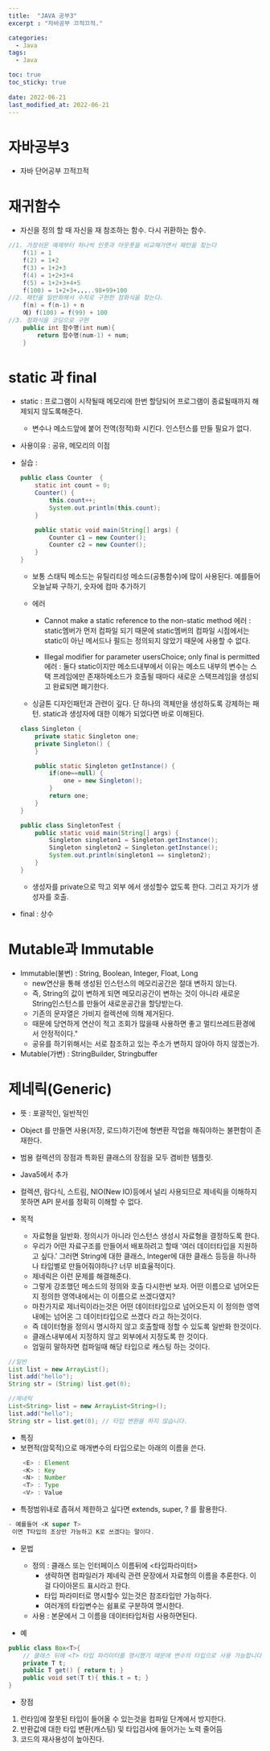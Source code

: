 ```yaml
---
title:  "JAVA 공부3"
excerpt : "자바공부 끄적끄적."

categories:
  - Java
tags:
  - Java

toc: true
toc_sticky: true
 
date: 2022-06-21
last_modified_at: 2022-06-21
---
```



# 자바공부3
- 자바 단어공부 끄적끄적
# 재귀함수 
- 자신을 정의 할 때 자신을 재 참조하는 함수. 다시 귀환하는 함수.
```java
//1. 가장쉬운 예제부터 하나씩 인풋과 아웃풋을 비교해가면서 패턴을 찾는다
	f(1) = 1
	f(2) = 1+2
	f(3) = 1+2+3
	f(4) = 1+2+3+4
	f(5) = 1+2+3+4+5
	f(100) = 1+2+3+.....98+99+100
//2. 패턴을 일반화해서 수치로 구현한 점화식을 찾는다.
	f(n) = f(n-1) + n
	예) f(100) = f(99) + 100
//3. 점화식을 코딩으로 구현
	public int 함수명(int num){
		return 함수명(num-1) + num;
	}
```

# static 과 final
- static : 프로그램이 시작될때 메모리에 한번 할당되어 프로그램이 종료될때까지 해제되지 않도록해준다.
   -  변수나 메소드앞에 붙어 전역(정적)화 시킨다. 인스턴스를 만들 필요가 없다.
- 사용이유 : 공유, 메모리의 이점
  
- 실습 :
  ```java
  public class Counter  {
      static int count = 0;
      Counter() {
          this.count++;
          System.out.println(this.count);
      }

      public static void main(String[] args) {
          Counter c1 = new Counter();
          Counter c2 = new Counter();
      }
  }
  ```
  - 보통 스태틱 메소드는 유틸리티성 메소드(공통함수)에 많이 사용된다. 예를들어 오늘날짜 구하기, 숫자에 컴마 추가하기
  - 에러
    - Cannot make a static reference to the non-static method 에러 : static멤버가 먼저 컴파일 되기 때문에 static멤버의 컴파일 시점에서는 static이 아닌 메서드나 필드는 정의되지 않았기 때문에 사용할 수 없다.

    - Illegal modifier for parameter usersChoice; only final is permitted 에러 : 둘다 static이지만 메소드내부에서 이유는 메소드 내부의 변수는 스택 프레임에만 존재하메소드가 호출될 때마다 새로운 스택프레임을 생성되고 완료되면 폐기한다.


  - 싱글톤 디자인패턴과 관련이 깊다.  단 하나의 객체만을 생성하도록 강제하는 패턴. static과 생성자에 대한 이해가 되었다면 바로 이해된다.

  ```java
  class Singleton {
      private static Singleton one;
      private Singleton() {
      }

      public static Singleton getInstance() {
          if(one==null) {
              one = new Singleton();
          }
          return one;
      }
  }

  public class SingletonTest {
      public static void main(String[] args) {
          Singleton singleton1 = Singleton.getInstance();
          Singleton singleton2 = Singleton.getInstance();
          System.out.println(singleton1 == singleton2);
      }
  }
  ```
    - 생성자를 private으로 막고 외부 에서 생성할수 없도록 한다. 그리고 자기가 생성자를 호출.
- final : 상수

# Mutable과 Immutable
- Immutable(불변)  : String, Boolean, Integer, Float, Long
  - new연산을 통해 생성된 인스턴스의 메모리공간은 절대 변하지 않는다.
  - 즉, String의 값이 변하게 되면 메모리공간이 변하는 것이 아니라 새로운 String인스턴스를 만들어 새로운공간을 할당받는다.
  - 기존의 문자열은 가비지 컬렉션에 의해 제거된다.
  - 때문에 당연하게 연산이 적고 조회가 많을때 사용하면 좋고 멀티쓰레드환경에서 안정적이다."
  - 공유를 하기위해서는 서로 참조하고 있는 주소가 변하지 않아야 하지 않겠는가.
- Mutable(가변) : StringBuilder, Stringbuffer

# 제네릭(Generic)
- 뜻 :  포괄적인, 일반적인
- Object 를 만들면 사용(저장, 로드)하기전에 형변환 작업을 해줘야하는 불편함이 존재한다.
- 범용 컬렉션의 장점과 특화된 클래스의 장점을 모두 겸비한 템플릿.
- Java5에서 추가
- 컬렉션, 람다식, 스트림, NIO(New IO)등에서 널리 사용되므로 제네릭을 이해하지 못하면 API 문서를 정확히 이해할 수 없다.

- 목적
   - 자료형을 일반화. 정의시가 아니라 인스턴스 생성시 자료형을 결정하도록 한다.
   - 우리가 어떤 자료구조를 만들어서 배포하려고 할때 '여러 데이터타입을 지원하고 싶다.'  그러면 String에 대한 클래스, Integer에 대한 클래스 등등을 하나하나 타입별로 만들어줘야하나? 너무 비효율적이다.
   - 제네릭은 이런 문제를 해결해준다.
   - 그렇게 강조했던 메소드의 정의와 호출 다시한번 보자. 어떤        이름으로 넘어오든지 정의한 영역내에서는 이 이름으로 쓰겠다였지?
   - 마찬가지로 제너릭이라는것은 어떤 데이터타입으로 넘어오든지 이 정의한 영역내에는 넘어온 그 데이터타입으로 쓰겠다 라고 하는것이다.
   - 즉 데이터형을 정의시 명시하지 않고 호출할때 정할 수 있도록 일반화 한것이다.
   - 클래스내부에서 지정하지 않고 외부에서 지정도록 한 것이다.
   - 엄밀히 말하자면 컴파일때 해당 타입으로 캐스팅 하는 것이다.
```java
//일반
List list = new ArrayList();
list.add("hello");
String str = (String) list.get(0);

//제네릭
List<String> list = new ArrayList<String>();
list.add("hello");
String str = list.get(0); // 타입 변환을 하지 않습니다.
```


- 특징
- 보편적(암묵적)으로 매개변수의 타입으로는 아래의 이름을 쓴다.
```java
    <E> : Element
    <K> : Key
    <N> : Number
    <T> : Type
    <V> : Value
```    
- 특정범위내로 좁혀서 제한하고 싶다면 extends, super, ? 를 활용한다.
```java
- 예를들어 <K super T>  
 이면 T타입의 조상만 가능하고 K로 쓰겠다는 말이다.
```
- 문법
  - 정의 : 클래스 또는 인터페이스 이름뒤에 <타입파라미터>
     - 생략하면 컴파일러가 제네릭 관련 문장에서 자료형의 이름을 추론한다. 이걸 다이아몬드 표시라고 한다.
     - 타입 파라미터로 명시할수 있는것은 참조타입만 가능하다.
     - 여러개의 타입변수는 쉼표로 구분하여 명시한다.
  - 사용 : 본문에서 그 이름을 데이터타입처럼 사용하면된다.


- 예
```java
public class Box<T>{
    // 클래스 뒤에 <T> 타입 파라미터를 명시했기 때문에 변수의 타입으로 사용 가능합니다.
    private T t;
    public T get() { return t; }
    public void set(T t){ this.t = t; }
}
```

- 장점
1. 런타임에 잘못된 타입이 들어올 수 있는것을 컴파일 단계에서 방지한다.
2. 반환값에 대한 타입 변환(캐스팅) 및 타입검사에 들어가는 노력 줄어듬
3. 코드의 재사용성이 높아진다.